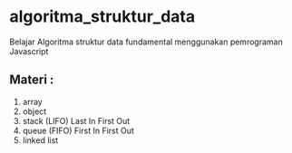 # algoritma_struktur_data

Belajar Algoritma struktur data fundamental menggunakan pemrograman Javascript

## Materi :

1. array
2. object
3. stack (LIFO) Last In First Out
4. queue (FIFO) First In First Out
5. linked list

